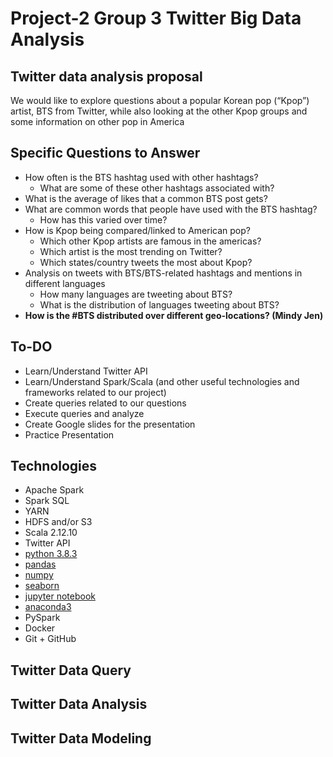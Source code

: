 # Project-2 Group 3 Twitter Big Data Analysis

## Twitter data analysis proposal
We would like to explore questions about a popular Korean pop (“Kpop”) artist, BTS from Twitter, while also looking at the other Kpop groups and some information on other pop in America

## Specific Questions to Answer

- How often is the BTS hashtag used with other hashtags? 
  * What are some of these other hashtags associated with?
- What is the average of likes that a common BTS post gets?
- What are common words that people have used with the BTS hashtag?
  * How has this varied over time?
- How is Kpop being compared/linked to American pop?
  * Which other Kpop artists are famous in the americas?
  * Which artist is the most trending on Twitter?
  * Which states/country tweets the most about Kpop?
- Analysis on tweets with BTS/BTS-related hashtags and mentions in different languages
  * How many languages are tweeting about BTS?
  * What is the distribution of languages tweeting about BTS? 
- **How is the #BTS distributed over different geo-locations? (Mindy Jen)**

## To-DO

-  Learn/Understand Twitter API
-  Learn/Understand Spark/Scala (and other useful technologies and frameworks related to our project)
- Create queries related to our questions
- Execute queries and analyze
- Create Google slides for the presentation 
- Practice Presentation 

## Technologies

- Apache Spark
- Spark SQL
- YARN
- HDFS and/or S3
- Scala 2.12.10
- Twitter API
- [python 3.8.3](https://www.anaconda.com/products/individual)
- [pandas](https://www.anaconda.com/products/individual)
- [numpy](https://www.anaconda.com/products/individual)
- [seaborn](https://www.anaconda.com/products/individual)
- [jupyter notebook](https://www.anaconda.com/products/individual)
- [anaconda3](https://docs.anaconda.com/anaconda/install/index.html) 
- PySpark
- Docker
- Git + GitHub

## Twitter Data Query

## Twitter Data Analysis

## Twitter Data Modeling

